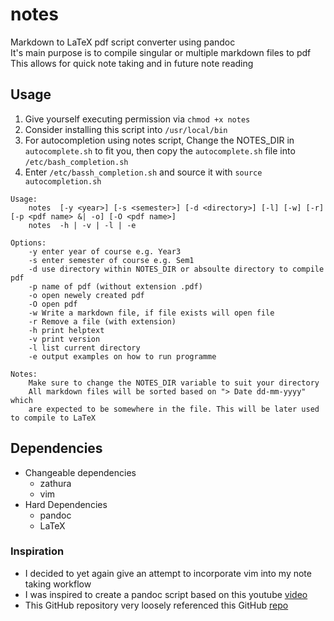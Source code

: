 # notes
Markdown to LaTeX pdf script converter using pandoc \
It's main purpose is to compile singular or multiple markdown files to pdf \
This allows for quick note taking and in future note reading 

## Usage
1. Give yourself executing permission via `chmod +x notes`
2. Consider installing this script into `/usr/local/bin`
3. For autocompletion using notes script, 
   Change the NOTES_DIR in `autocomplete.sh` to fit you, then
   copy the `autocomplete.sh` file into `/etc/bash_completion.sh`
4. Enter `/etc/bassh_completion.sh` and source it with `source autocompletion.sh`
```
Usage:
    notes  [-y <year>] [-s <semester>] [-d <directory>] [-l] [-w] [-r] [-p <pdf name> &| -o] [-O <pdf name>]
    notes  -h | -v | -l | -e

Options:
    -y enter year of course e.g. Year3 
    -s enter semester of course e.g. Sem1
    -d use directory within NOTES_DIR or absoulte directory to compile pdf
    -p name of pdf (without extension .pdf) 
    -o open newely created pdf
    -O open pdf
    -w Write a markdown file, if file exists will open file
    -r Remove a file (with extension)
    -h print helptext
    -v print version 
    -l list current directory 
    -e output examples on how to run programme 
    
Notes:
    Make sure to change the NOTES_DIR variable to suit your directory
    All markdown files will be sorted based on "> Date dd-mm-yyyy" which 
    are expected to be somewhere in the file. This will be later used to compile to LaTeX
```
## Dependencies
* Changeable dependencies 
    * zathura
    * vim 
* Hard Dependencies
    * pandoc
    * LaTeX

### Inspiration
* I decided to yet again give an attempt to incorporate vim into my note taking workflow
* I was inspired to create a pandoc script based on this youtube 
[video](https://www.youtube.com/watch?v=wh_WGWii7UE&t=853s) 
* This GitHub repository very loosely referenced this GitHub 
[repo](https://github.com/connermcd/notes/blob/master/notes) 
